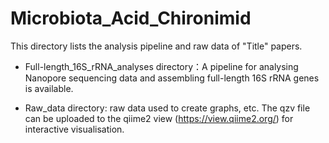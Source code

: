 # Microbiota_Acid_Chironimid

This directory lists the analysis pipeline and raw data of "Title" papers.

- Full-length_16S_rRNA_analyses directory：A pipeline for analysing Nanopore sequencing data and assembling full-length 16S rRNA genes is available.


- Raw_data directory: raw data used to create graphs, etc. The qzv file can be uploaded to the qiime2 view (https://view.qiime2.org/) for interactive visualisation.
